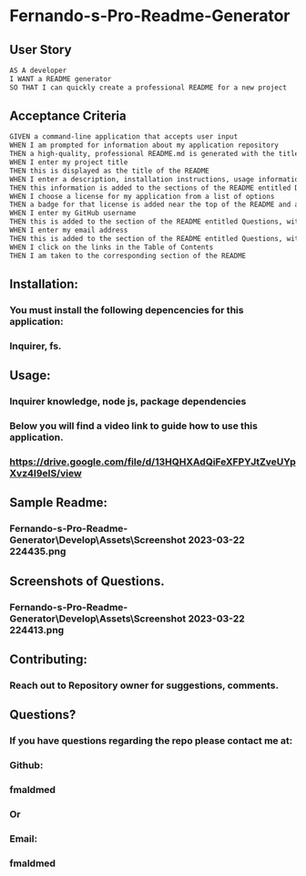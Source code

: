 # Fernando-s-Pro-Readme-Generator
## User Story

```md
AS A developer
I WANT a README generator
SO THAT I can quickly create a professional README for a new project
```

## Acceptance Criteria

```md
GIVEN a command-line application that accepts user input
WHEN I am prompted for information about my application repository
THEN a high-quality, professional README.md is generated with the title of my project and sections entitled Description, Table of Contents, Installation, Usage, License, Contributing, Tests, and Questions
WHEN I enter my project title
THEN this is displayed as the title of the README
WHEN I enter a description, installation instructions, usage information, contribution guidelines, and test instructions
THEN this information is added to the sections of the README entitled Description, Installation, Usage, Contributing, and Tests
WHEN I choose a license for my application from a list of options
THEN a badge for that license is added near the top of the README and a notice is added to the section of the README entitled License that explains which license the application is covered under
WHEN I enter my GitHub username
THEN this is added to the section of the README entitled Questions, with a link to my GitHub profile
WHEN I enter my email address
THEN this is added to the section of the README entitled Questions, with instructions on how to reach me with additional questions
WHEN I click on the links in the Table of Contents
THEN I am taken to the corresponding section of the README
```

## Installation:
  ### You must install the following depencencies for this application:
  ### Inquirer, fs.

## Usage:
  ### Inquirer knowledge, node js, package dependencies
  ### Below you will find a video link to guide how to use this application.
  ### https://drive.google.com/file/d/13HQHXAdQiFeXFPYJtZveUYpXvz4I9eIS/view

## Sample Readme:
### Fernando-s-Pro-Readme-Generator\Develop\Assets\Screenshot 2023-03-22 224435.png

## Screenshots of Questions.
### Fernando-s-Pro-Readme-Generator\Develop\Assets\Screenshot 2023-03-22 224413.png

## Contributing:
  ### Reach out to Repository owner for suggestions, comments.


## Questions?
  ### If you have questions regarding the repo please contact me at:
  ### Github:
  ### fmaldmed
  ### Or
  ### Email:
  ### fmaldmed